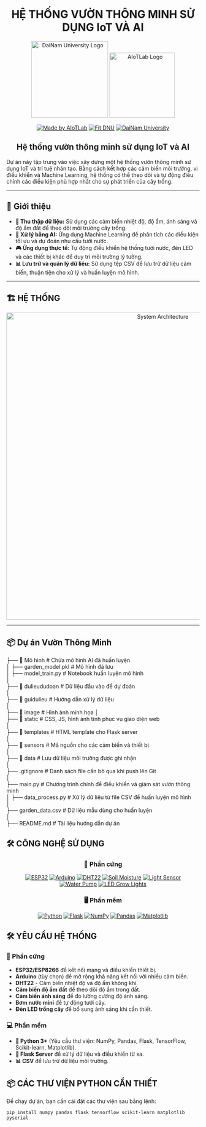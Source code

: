 <h1 align="center">HỆ THỐNG VƯỜN THÔNG MINH SỬ DỤNG IoT VÀ AI</h1>

<div align="center">

<p align="center">
  <img src="logo.png" alt="DaiNam University Logo" width="200"/>
  <img src="AIoTLab_logo.png" alt="AIoTLab Logo" width="170"/>
</p>

[![Made by AIoTLab](https://img.shields.io/badge/Made%20by%20AIoTLab-blue?style=for-the-badge)](https://www.facebook.com/DNUAIoTLab)
[![Fit DNU](https://img.shields.io/badge/Fit%20DNU-green?style=for-the-badge)](https://fitdnu.net/)
[![DaiNam University](https://img.shields.io/badge/DaiNam%20University-red?style=for-the-badge)](https://dainam.edu.vn)

</div>

<h2 align="center">Hệ thống vườn thông minh sử dụng IoT và AI</h2>

<p align="left">
  Dự án này tập trung vào việc xây dựng một hệ thống vườn thông minh sử dụng IoT và trí tuệ nhân tạo. Bằng cách kết hợp các cảm biến môi trường, vi điều khiển và Machine Learning, hệ thống có thể theo dõi và tự động điều chỉnh các điều kiện phù hợp nhất cho sự phát triển của cây trồng.
</p>

---

## 🌟 Giới thiệu

- **📌 Thu thập dữ liệu:** Sử dụng các cảm biến nhiệt độ, độ ẩm, ánh sáng và độ ẩm đất để theo dõi môi trường cây trồng.
- **🤖 Xử lý bằng AI:** Ứng dụng Machine Learning để phân tích các điều kiện tối ưu và dự đoán nhu cầu tưới nước.
- **🎮 Ứng dụng thực tế:** Tự động điều khiển hệ thống tưới nước, đèn LED và các thiết bị khác để duy trì môi trường lý tưởng.
- **📊 Lưu trữ và quản lý dữ liệu:** Sử dụng tệp CSV để lưu trữ dữ liệu cảm biến, thuận tiện cho xử lý và huấn luyện mô hình.

---
## 🏗️ HỆ THỐNG
<p align="center">
  <img src="Picture1.png" alt="System Architecture" width="800"/>
</p>

---
## 📦 Dự án Vườn Thông Minh  
├── 📁 Mô hình                # Chứa mô hình AI đã huấn luyện  
│   ├── garden_model.pkl           # Mô hình đã lưu  
│   ├── model_train.py     # Notebook huấn luyện mô hình  
│  
├── 📁 dulieududoan           # Dữ liệu đầu vào để dự đoán  
│  
├── 📁 guidulieu              # Hướng dẫn xử lý dữ liệu  
│  
├── 📁 image                  # Hình ảnh minh họa
│  
├── 📁 static                 # CSS, JS, hình ảnh tĩnh phục vụ giao diện web  
│  
├── 📁 templates              # HTML template cho Flask server  
│  
├── 📁 sensors                # Mã nguồn cho các cảm biến và thiết bị  
│  
├── 📁 data                   # Lưu dữ liệu môi trường được ghi nhận  
│  
├── .gitignore                # Danh sách file cần bỏ qua khi push lên Git  
│  
├── main.py                   # Chương trình chính để điều khiển và giám sát vườn thông minh  
│
├── data_process.py           # Xử lý dữ liệu từ file CSV để huấn luyện mô hình  
│  
├── garden_data.csv           # Dữ liệu mẫu dùng cho huấn luyện  
│  
├── README.md                 # Tài liệu hướng dẫn dự án  



## 🛠️ CÔNG NGHỆ SỬ DỤNG

<div align="center">

### 🔌 Phần cứng
[![ESP32](https://img.shields.io/badge/ESP32-Microcontroller-blue?style=for-the-badge)](https://www.espressif.com/en/products/socs/esp32)
[![Arduino](https://img.shields.io/badge/Arduino-Platform-teal?style=for-the-badge&logo=arduino)](https://www.arduino.cc/)
[![DHT22](https://img.shields.io/badge/DHT22-Temperature/Humidity-green?style=for-the-badge)](https://www.adafruit.com/product/385)
[![Soil Moisture](https://img.shields.io/badge/Soil_Moisture-Sensor-brown?style=for-the-badge)]()
[![Light Sensor](https://img.shields.io/badge/Light-Sensor-yellow?style=for-the-badge)]()
[![Water Pump](https://img.shields.io/badge/Water_Pump-Actuator-blue?style=for-the-badge)]()
[![LED Grow Lights](https://img.shields.io/badge/LED_Grow_Lights-Actuator-purple?style=for-the-badge)]()

### 🖥️ Phần mềm
[![Python](https://img.shields.io/badge/Python-3.x-blue?style=for-the-badge&logo=python)](https://www.python.org/)
[![Flask](https://img.shields.io/badge/Flask-Microservice%20API-black?style=for-the-badge&logo=flask)](https://flask.palletsprojects.com/)
[![NumPy](https://img.shields.io/badge/NumPy-Numerical%20Computing-orange?style=for-the-badge)](https://numpy.org/)
[![Pandas](https://img.shields.io/badge/Pandas-Data%20Processing-blue?style=for-the-badge)](https://pandas.pydata.org/)
[![Matplotlib](https://img.shields.io/badge/Matplotlib-Visualization-green?style=for-the-badge)](https://matplotlib.org/)

</div>

## 🛠️ YÊU CẦU HỆ THỐNG

### 🔌 Phần cứng
- **ESP32/ESP8266** để kết nối mạng và điều khiển thiết bị.
- **Arduino** (tùy chọn) để mở rộng khả năng kết nối với nhiều cảm biến.
- **DHT22** - Cảm biến nhiệt độ và độ ẩm không khí.
- **Cảm biến độ ẩm đất** để theo dõi độ ẩm trong đất.
- **Cảm biến ánh sáng** để đo lường cường độ ánh sáng.
- **Bơm nước mini** để tự động tưới cây.
- **Đèn LED trồng cây** để bổ sung ánh sáng khi cần thiết.

### 💻 Phần mềm
- **🐍 Python 3+** (Yêu cầu thư viện: NumPy, Pandas, Flask, TensorFlow, Scikit-learn, Matplotlib).
- **📡 Flask Server** để xử lý dữ liệu và điều khiển từ xa.
- **📊 CSV** để lưu trữ dữ liệu môi trường.

## 📦 CÁC THƯ VIỆN PYTHON CẦN THIẾT

Để chạy dự án, bạn cần cài đặt các thư viện sau bằng lệnh:

```
pip install numpy pandas flask tensorflow scikit-learn matplotlib pyserial
```
